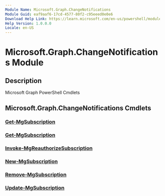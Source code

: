 ```yaml
---
Module Name: Microsoft.Graph.ChangeNotifications
Module Guid: eaf9aaf6-17cd-4577-80f2-c95eeed0e0e6
Download Help Link: https://learn.microsoft.com/en-us/powershell/module/microsoft.graph.changenotifications/?view=graph-powershell-1.0
Help Version: 1.0.0.0
Locale: en-US
---
```


# Microsoft.Graph.ChangeNotifications Module
## Description
Microsoft Graph PowerShell Cmdlets

## Microsoft.Graph.ChangeNotifications Cmdlets
### [Get-MgSubscription](Get-MgSubscription.md)

### [Get-MgSubscription](Get-MgSubscription.md)

### [Invoke-MgReauthorizeSubscription](Invoke-MgReauthorizeSubscription.md)

### [New-MgSubscription](New-MgSubscription.md)

### [Remove-MgSubscription](Remove-MgSubscription.md)

### [Update-MgSubscription](Update-MgSubscription.md)




















